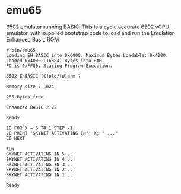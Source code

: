 # emu65
6502 emulator running BASIC!
This is a cycle accurate 6502 vCPU emulator, with supplied bootstrap code to load and run the Emulation Enhanced Basic ROM

```
# bin/emu65 
Loading EH BASIC into 0xC000. Maximum Bytes Loadable: 0x4000.
Loaded 0x4000 (16384) Bytes into RAM.
PC is 0xFF80. Staring Program Execution.

6502 EhBASIC [C]old/[W]arm ?

Memory size ? 1024

255 Bytes free

Enhanced BASIC 2.22

Ready

10 FOR X = 5 TO 1 STEP -1
20 PRINT "SKYNET ACTIVATING IN"; X; " ..."
30 NEXT

RUN
SKYNET ACTIVATING IN 5 ...
SKYNET ACTIVATING IN 4 ...
SKYNET ACTIVATING IN 3 ...
SKYNET ACTIVATING IN 2 ...
SKYNET ACTIVATING IN 1 ...

Ready
```
